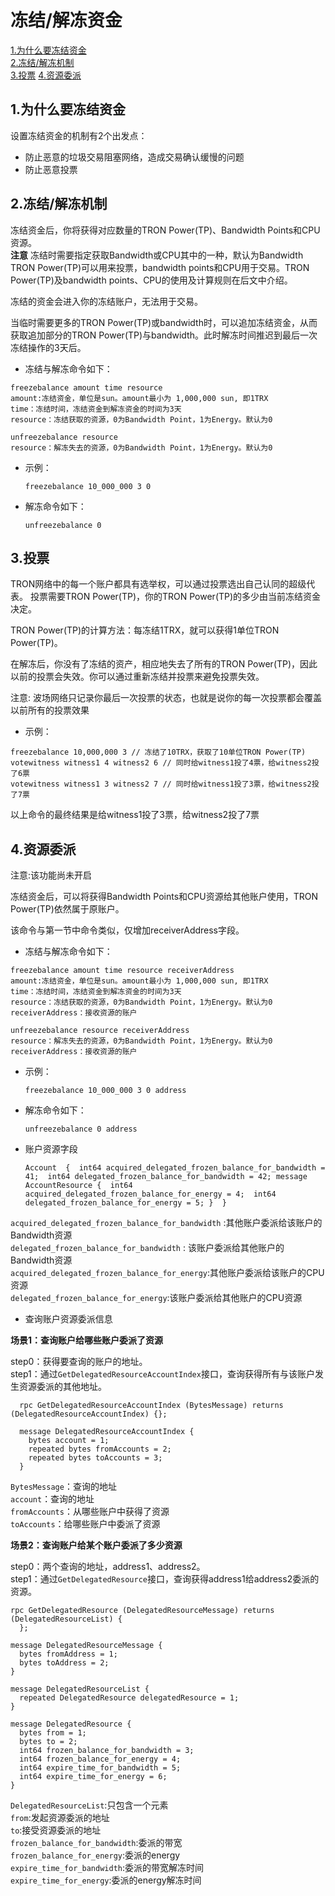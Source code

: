 # 冻结/解冻资金
[1.为什么要冻结资金](#1) \
[2.冻结/解冻机制](#2) \
[3.投票](#3)
[4.资源委派](#4)

## <h2 id="1">1.为什么要冻结资金</h2>  

设置冻结资金的机制有2个出发点：
+ 防止恶意的垃圾交易阻塞网络，造成交易确认缓慢的问题
+ 防止恶意投票


## <h2 id="2">2.冻结/解冻机制</h2>  

冻结资金后，你将获得对应数量的TRON Power(TP)、Bandwidth Points和CPU资源。   
**注意** 冻结时需要指定获取Bandwidth或CPU其中的一种，默认为Bandwidth
TRON Power(TP)可以用来投票，bandwidth points和CPU用于交易。TRON Power(TP)及bandwidth points、CPU的使用及计算规则在后文中介绍。

冻结的资金会进入你的冻结账户，无法用于交易。

当临时需要更多的TRON Power(TP)或bandwidth时，可以追加冻结资金，从而获取追加部分的TRON Power(TP)与bandwidth。此时解冻时间推迟到最后一次冻结操作的3天后。

+ 冻结与解冻命令如下：

```
freezebalance amount time resource
amount:冻结资金，单位是sun。amount最小为 1,000,000 sun, 即1TRX
time：冻结时间，冻结资金到解冻资金的时间为3天
resource：冻结获取的资源，0为Bandwidth Point，1为Energy。默认为0

unfreezebalance resource
resource：解冻失去的资源，0为Bandwidth Point，1为Energy。默认为0
```

+ 示例：

    `freezebalance 10_000_000 3 0`

+ 解冻命令如下：

    `unfreezebalance 0`

## <h2 id="2">3.投票</h2>  

TRON网络中的每一个账户都具有选举权，可以通过投票选出自己认同的超级代表。 投票需要TRON Power(TP)，你的TRON Power(TP)的多少由当前冻结资金决定。

TRON Power(TP)的计算方法：每冻结1TRX，就可以获得1单位TRON Power(TP)。

在解冻后，你没有了冻结的资产，相应地失去了所有的TRON Power(TP)，因此以前的投票会失效。你可以通过重新冻结并投票来避免投票失效。

注意: 波场网络只记录你最后一次投票的状态，也就是说你的每一次投票都会覆盖以前所有的投票效果

+ 示例：

```
freezebalance 10,000,000 3 // 冻结了10TRX，获取了10单位TRON Power(TP)
votewitness witness1 4 witness2 6 // 同时给witness1投了4票，给witness2投了6票
votewitness witness1 3 witness2 7 // 同时给witness1投了3票，给witness2投了7票
```

以上命令的最终结果是给witness1投了3票，给witness2投了7票

## <h2 id="4">4.资源委派</h2>  
注意:该功能尚未开启

冻结资金后，可以将获得Bandwidth Points和CPU资源给其他账户使用，TRON Power(TP)依然属于原账户。 

该命令与第一节中命令类似，仅增加receiverAddress字段。
+ 冻结与解冻命令如下：

```
freezebalance amount time resource receiverAddress
amount:冻结资金，单位是sun。amount最小为 1,000,000 sun, 即1TRX
time：冻结时间，冻结资金到解冻资金的时间为3天
resource：冻结获取的资源，0为Bandwidth Point，1为Energy。默认为0
receiverAddress：接收资源的账户

unfreezebalance resource receiverAddress
resource：解冻失去的资源，0为Bandwidth Point，1为Energy。默认为0
receiverAddress：接收资源的账户

```

+ 示例：

    `freezebalance 10_000_000 3 0 address`

+ 解冻命令如下：

    `unfreezebalance 0 address`
    
+ 账户资源字段

   
     
     ``Account  { 
      int64 acquired_delegated_frozen_balance_for_bandwidth = 41; 
      int64 delegated_frozen_balance_for_bandwidth = 42;
      message AccountResource { 
        int64 acquired_delegated_frozen_balance_for_energy = 4; 
        int64 delegated_frozen_balance_for_energy = 5;
        } 
      }
      ``
    
`acquired_delegated_frozen_balance_for_bandwidth`  :其他账户委派给该账户的Bandwidth资源  \
`delegated_frozen_balance_for_bandwidth`  :  该账户委派给其他账户的Bandwidth资源\
`acquired_delegated_frozen_balance_for_energy`:其他账户委派给该账户的CPU资源\
`delegated_frozen_balance_for_energy`:该账户委派给其他账户的CPU资源

+ 查询账户资源委派信息

**场景1：查询账户给哪些账户委派了资源**

step0：获得要查询的账户的地址。\
step1：通过`GetDelegatedResourceAccountIndex`接口，查询获得所有与该账户发生资源委派的其他地址。

      rpc GetDelegatedResourceAccountIndex (BytesMessage) returns (DelegatedResourceAccountIndex) {};
      
      message DelegatedResourceAccountIndex {
        bytes account = 1;
        repeated bytes fromAccounts = 2;
        repeated bytes toAccounts = 3;
      }
      
`BytesMessage`：查询的地址 \
`account`：查询的地址 \
`fromAccounts`：从哪些账户中获得了资源 \
`toAccounts`：给哪些账户中委派了资源
       

**场景2：查询账户给某个账户委派了多少资源**      

step0：两个查询的地址，address1、address2。\
step1：通过`GetDelegatedResource`接口，查询获得address1给address2委派的资源。

    rpc GetDelegatedResource (DelegatedResourceMessage) returns (DelegatedResourceList) {
      };
      
    message DelegatedResourceMessage {
      bytes fromAddress = 1;
      bytes toAddress = 2;
    }
      
    message DelegatedResourceList {
      repeated DelegatedResource delegatedResource = 1;
    }
    
    message DelegatedResource {
      bytes from = 1;
      bytes to = 2;
      int64 frozen_balance_for_bandwidth = 3;
      int64 frozen_balance_for_energy = 4;
      int64 expire_time_for_bandwidth = 5;
      int64 expire_time_for_energy = 6;
    }
    
`DelegatedResourceList`:只包含一个元素 \
`from`:发起资源委派的地址\
`to`:接受资源委派的地址\
`frozen_balance_for_bandwidth`:委派的带宽\
`frozen_balance_for_energy`:委派的energy\
`expire_time_for_bandwidth`:委派的带宽解冻时间\
`expire_time_for_energy`:委派的energy解冻时间

      
